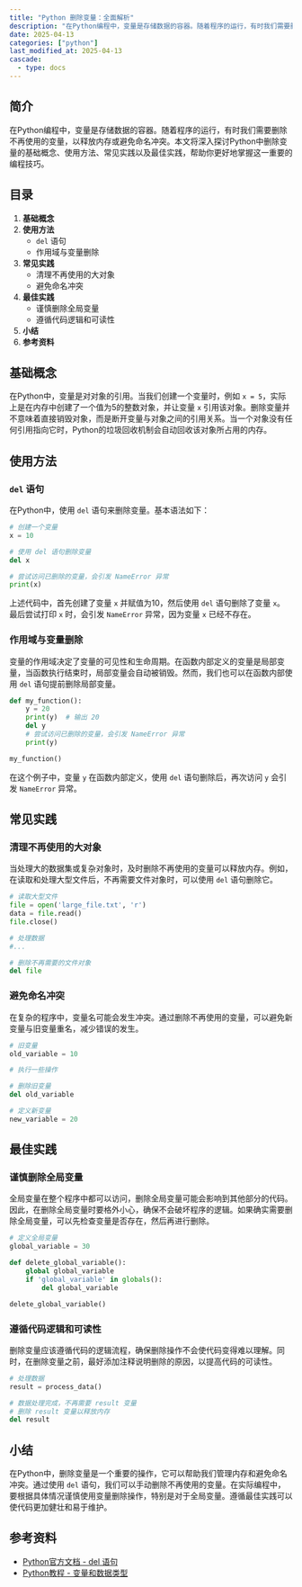 ```yaml
---
title: "Python 删除变量：全面解析"
description: "在Python编程中，变量是存储数据的容器。随着程序的运行，有时我们需要删除不再使用的变量，以释放内存或避免命名冲突。本文将深入探讨Python中删除变量的基础概念、使用方法、常见实践以及最佳实践，帮助你更好地掌握这一重要的编程技巧。"
date: 2025-04-13
categories: ["python"]
last_modified_at: 2025-04-13
cascade:
  - type: docs
---
```



## 简介
在Python编程中，变量是存储数据的容器。随着程序的运行，有时我们需要删除不再使用的变量，以释放内存或避免命名冲突。本文将深入探讨Python中删除变量的基础概念、使用方法、常见实践以及最佳实践，帮助你更好地掌握这一重要的编程技巧。

<!-- more -->
## 目录
1. **基础概念**
2. **使用方法**
    - `del` 语句
    - 作用域与变量删除
3. **常见实践**
    - 清理不再使用的大对象
    - 避免命名冲突
4. **最佳实践**
    - 谨慎删除全局变量
    - 遵循代码逻辑和可读性
5. **小结**
6. **参考资料**

## 基础概念
在Python中，变量是对对象的引用。当我们创建一个变量时，例如 `x = 5`，实际上是在内存中创建了一个值为5的整数对象，并让变量 `x` 引用该对象。删除变量并不意味着直接销毁对象，而是断开变量与对象之间的引用关系。当一个对象没有任何引用指向它时，Python的垃圾回收机制会自动回收该对象所占用的内存。

## 使用方法
### `del` 语句
在Python中，使用 `del` 语句来删除变量。基本语法如下：
```python
# 创建一个变量
x = 10

# 使用 del 语句删除变量
del x

# 尝试访问已删除的变量，会引发 NameError 异常
print(x) 
```
上述代码中，首先创建了变量 `x` 并赋值为10，然后使用 `del` 语句删除了变量 `x`。最后尝试打印 `x` 时，会引发 `NameError` 异常，因为变量 `x` 已经不存在。

### 作用域与变量删除
变量的作用域决定了变量的可见性和生命周期。在函数内部定义的变量是局部变量，当函数执行结束时，局部变量会自动被销毁。然而，我们也可以在函数内部使用 `del` 语句提前删除局部变量。
```python
def my_function():
    y = 20
    print(y)  # 输出 20
    del y
    # 尝试访问已删除的变量，会引发 NameError 异常
    print(y) 

my_function()
```
在这个例子中，变量 `y` 在函数内部定义，使用 `del` 语句删除后，再次访问 `y` 会引发 `NameError` 异常。

## 常见实践
### 清理不再使用的大对象
当处理大的数据集或复杂对象时，及时删除不再使用的变量可以释放内存。例如，在读取和处理大型文件后，不再需要文件对象时，可以使用 `del` 语句删除它。
```python
# 读取大型文件
file = open('large_file.txt', 'r')
data = file.read()
file.close()

# 处理数据
#...

# 删除不再需要的文件对象
del file
```
### 避免命名冲突
在复杂的程序中，变量名可能会发生冲突。通过删除不再使用的变量，可以避免新变量与旧变量重名，减少错误的发生。
```python
# 旧变量
old_variable = 10

# 执行一些操作

# 删除旧变量
del old_variable

# 定义新变量
new_variable = 20
```

## 最佳实践
### 谨慎删除全局变量
全局变量在整个程序中都可以访问，删除全局变量可能会影响到其他部分的代码。因此，在删除全局变量时要格外小心，确保不会破坏程序的逻辑。如果确实需要删除全局变量，可以先检查变量是否存在，然后再进行删除。
```python
# 定义全局变量
global_variable = 30

def delete_global_variable():
    global global_variable
    if 'global_variable' in globals():
        del global_variable

delete_global_variable()
```
### 遵循代码逻辑和可读性
删除变量应该遵循代码的逻辑流程，确保删除操作不会使代码变得难以理解。同时，在删除变量之前，最好添加注释说明删除的原因，以提高代码的可读性。
```python
# 处理数据
result = process_data()

# 数据处理完成，不再需要 result 变量
# 删除 result 变量以释放内存
del result
```

## 小结
在Python中，删除变量是一个重要的操作，它可以帮助我们管理内存和避免命名冲突。通过使用 `del` 语句，我们可以手动删除不再使用的变量。在实际编程中，要根据具体情况谨慎使用变量删除操作，特别是对于全局变量。遵循最佳实践可以使代码更加健壮和易于维护。

## 参考资料
- [Python官方文档 - del 语句](https://docs.python.org/3/reference/simple_stmts.html#the-del-statement)
- [Python教程 - 变量和数据类型](https://www.runoob.com/python3/python3-variable-types.html)
